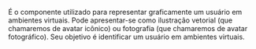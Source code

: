 É o componente utilizado para representar graficamente um usuário em ambientes virtuais. Pode apresentar-se como ilustração vetorial (que chamaremos de avatar icônico) ou fotografia (que chamaremos de avatar fotográfico). Seu objetivo é identificar um usuário em ambientes virtuais.

